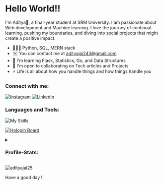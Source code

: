 <!-- <img  align="right" src="" alt="coding gif" height="300" width="400"></img> -->

<h1>Hello World!!</h1>
 

I'm Aditya🤞, a final-year student at SRM University. I am passionate about Web development and Machine learning. I love the journey of continual learning, pushing my boundaries, and diving into social projects that might create a positive impact. 

* 🧑🏽‍💻  Python, SQL, MERN stack
* ✉️  You can contact me at [adityajai243@gmail.com](mailto:adityajai243@gmail.com)
* 🧠  I'm learning Flask, Statistics, Go, and Data Structures
* 🤝  I'm open to collaborating on Tech articles and Projects
* ⚡  Life is all about how you handle things and how things handle you


<h3 align="left">Connect with me:</h3>

[![Instagram](https://skillicons.dev/icons?i=instagram)](https://www.instagram.com/j_adi25/)
[![LinkedIn](https://skillicons.dev/icons?i=linkedin)](https://www.linkedin.com/in/aditya-j-p-7b12971b2/)

<h3 align="left">Languages and Tools:</h3>

![My Skills](https://skillicons.dev/icons?i=py,cpp,js,mysql,flask,django,firebase,mongodb,gcp,react,php,go,git&theme=dark)

[![Holopin Board](https://holopin.me/adityajai25)](https://holopin.io/@adityajai25)

<details>
  <summary><h3>Profile-Stats:</h3></summary>
    <p><img align="left" src="https://github-readme-stats-git-masterrstaa-rickstaa.vercel.app/api/top-langs?username=adityajai25&show_icons=true&locale=en&layout=compact&theme=highcontrast" alt="adityajai25" /></p>
    <br>
    <p>&nbsp;<img align="center" src="https://github-readme-stats-git-masterrstaa-rickstaa.vercel.app/api?username=adityajai25&show_icons=true&locale=en&theme=highcontrast" alt="adityajai25" /></p>

  [![GitHub Streak](https://streak-stats.demolab.com?user=adityajai25&theme=highcontrast)](https://git.io/streak-stats) 
</details>
<!-- <p><img align="center" src="https://github-readme-streak-stats.herokuapp.com/?user=adityajai25&&theme=highcontrast" alt="adityajai25" /></p> -->

<p align="left"> <img src="https://komarev.com/ghpvc/?username=adityajai25&label=Profile%20views&color=0e75b6&style=flat" alt="adityajai25" /> </p>
<p> Have a good day !! </p>
